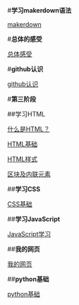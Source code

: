 #**学习makerdown语法**

[makerdown](https://github.com/feisedelu/wo-de-xue-xi-zi-niao/blob/main/makedown.md)

#**总体的感受**

[总体感受](https://github.com/feisedelu/wo-de-xue-xi-zi-niao/blob/main/%23%E6%80%BB%E4%BD%93%E6%84%9F%E5%8F%97.md)

#**github认识**

[github认识](https://github.com/feisedelu/wo-de-xue-xi-zi-niao/blob/main/github%E8%AE%A4%E8%AF%86.md)

#**第三阶段**

##学习HTML

[什么是HTML？](https://github.com/feisedelu/wo-de-xue-xi-zi-niao/blob/main/%E4%BB%80%E4%B9%88%E6%98%AFHTML%EF%BC%9F.md)

[HTML基础](https://github.com/feisedelu/wo-de-xue-xi-zi-niao/blob/main/HTML%E5%9F%BA%E7%A1%80.md)

[HTML样式](https://github.com/feisedelu/wo-de-xue-xi-zi-niao/blob/main/HTML%E6%A0%B7%E5%BC%8F.md)

[区块及内联元素](https://github.com/feisedelu/wo-de-xue-xi-zi-niao/blob/main/%E5%8C%BA%E5%9D%97%E5%8F%8A%E5%86%85%E8%81%94%E5%85%83%E7%B4%A0.md)

##**学习CSS**

[CSS基础](https://github.com/feisedelu/wo-de-xue-xi-zi-niao/blob/main/CSS%E5%9F%BA%E7%A1%80.md)

##**学习JavaScript**

[JavaScript学习](https://github.com/feisedelu/wo-de-xue-xi-zi-niao/blob/main/JavaScript%E5%AD%A6%E4%B9%A0.md)

##**我的网页**

[我的网页](https://github.com/feisedelu/wo-de-xue-xi-zi-niao/blob/main/Untitled-1.html)

##**python基础**

[python基础](https://github.com/feisedelu/wo-de-xue-xi-zi-niao/blob/main/python.md)
